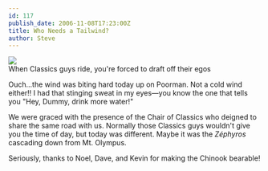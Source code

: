 ```yaml
---
id: 117
publish_date: 2006-11-08T17:23:00Z
title: Who Needs a Tailwind?
author: Steve
---
```

![](http://www.flagstafffrenzy.org/wp-content/uploads/2006/11/zeus-noel.jpg)  
When Classics guys ride, you're forced to draft off their egos

Ouch...the wind was biting hard today up on Poorman. Not a cold wind either!! I had that stinging sweat in my eyes—you know the one that tells you "Hey, Dummy, drink more water!"

We were graced with the presence of the Chair of Classics who deigned to share the same road with us. Normally those Classics guys wouldn't give you the time of day, but today was different. Maybe it was the _Zéphyros_ cascading down from Mt. Olympus.

Seriously, thanks to Noel, Dave, and Kevin for making the Chinook bearable!